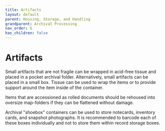 ```yaml
---
title: Artifacts
layout: default
parent: Housing, Storage, and Handling
grandparent: Archival Processing
nav_order: 6
has_children: false
---
```

# **Artifacts**
Small artifacts that are not fragile can be wrapped in acid-free tissue and placed in a pocket archival folder. Alternatively, small artifacts can be placed in a small box. Tissue can be used to wrap the items or to provide support around the item inside of the container. 

Items that are accessioned as rolled documents should be rehoused into oversize map-folders if they can be flattened without damage.

Archival "shoebox" containers can be used to store notecards, inventory cards, and snapshot photographs. It is recommended to barcode each of these boxes individually and not to store them within record storage boxes.
